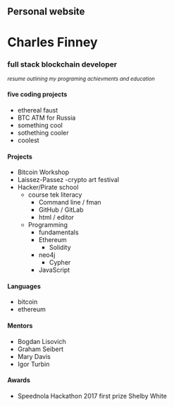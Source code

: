 ## Personal website
# Charles Finney
### full stack blockchain developer 
<sup>_resume outlining my programing achievments and education_</sup>
#### five coding projects 
* ethereal faust
* BTC ATM for Russia
* something cool 
* sothething cooler
* coolest
#### Projects
* Bitcoin Workshop
* Laissez-Passez -crypto art festival
* Hacker/Pirate school
    * course tek literacy
        * Command line / fman
        * GitHub / GitLab
        * html / editor
    * Programming
        * fundamentals
        * Ethereum
            * Solidity 
        * neo4j
            * Cypher
        * JavaScript
        
 #### Languages 
 * bitcoin
 * ethereum
 #### Mentors
 * Bogdan Lisovich
 * Graham Seibert
 * Mary Davis
 * Igor Turbin 
 #### Awards
   * Speednola Hackathon 2017 first prize Shelby White
   
   
